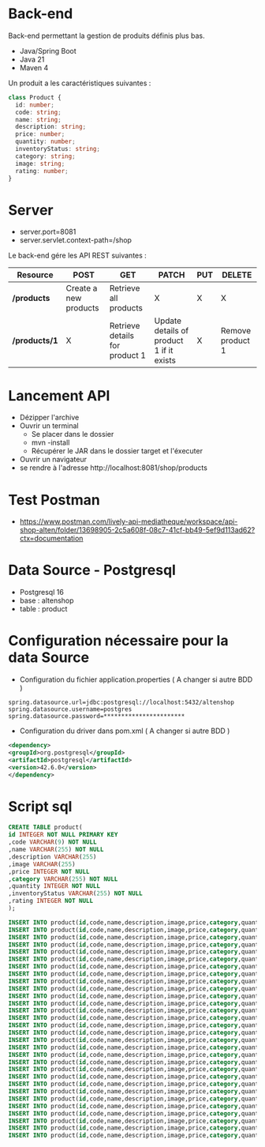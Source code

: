 # Back-end

Back-end permettant la gestion de produits définis plus bas.

- Java/Spring Boot
- Java 21
- Maven 4

Un produit a les caractéristiques suivantes :

```typescript
class Product {
  id: number;
  code: string;
  name: string;
  description: string;
  price: number;
  quantity: number;
  inventoryStatus: string;
  category: string;
  image: string;
  rating: number;
}
```

# Server

- server.port=8081
- server.servlet.context-path=/shop

Le back-end gére les API REST suivantes :

| Resource        | POST                  | GET                            | PATCH                                    | PUT | DELETE           |
| --------------- | --------------------- | ------------------------------ | ---------------------------------------- | --- | ---------------- |
| **/products**   | Create a new products | Retrieve all products          | X                                        | X   | X                |
| **/products/1** | X                     | Retrieve details for product 1 | Update details of product 1 if it exists | X   | Remove product 1 |

# Lancement API

- Dézipper l'archive
- Ouvrir un terminal
  - Se placer dans le dossier
  - mvn -install
  - Récupérer le JAR dans le dossier target et l'éxecuter
- Ouvrir un navigateur
- se rendre à l'adresse http://localhost:8081/shop/products

# Test Postman

- https://www.postman.com/lively-api-mediatheque/workspace/api-shop-alten/folder/13698905-2c5a608f-08c7-41cf-bb49-5ef9d113ad62?ctx=documentation

# Data Source - Postgresql

- Postgresql 16
- base : altenshop
- table : product

# Configuration nécessaire pour la data Source

- Configuration du fichier application.properties ( A changer si autre BDD )
```properties
spring.datasource.url=jdbc:postgresql://localhost:5432/altenshop
spring.datasource.username=postgres
spring.datasource.password=***********************
```

- Configuration du driver dans pom.xml ( A changer si autre BDD )
```xml
<dependency>
<groupId>org.postgresql</groupId>
<artifactId>postgresql</artifactId>
<version>42.6.0</version>
</dependency>
```

# Script sql

```sql
CREATE TABLE product(
id INTEGER NOT NULL PRIMARY KEY
,code VARCHAR(9) NOT NULL
,name VARCHAR(255) NOT NULL
,description VARCHAR(255)
,image VARCHAR(255)
,price INTEGER NOT NULL
,category VARCHAR(255) NOT NULL
,quantity INTEGER NOT NULL
,inventoryStatus VARCHAR(255) NOT NULL
,rating INTEGER NOT NULL
);

INSERT INTO product(id,code,name,description,image,price,category,quantity,status,rating) VALUES (1000,'f230fh0g3','Bamboo Watch','Product Description','bamboo-watch.jpg',65,'Accessories',24,'INSTOCK',5);
INSERT INTO product(id,code,name,description,image,price,category,quantity,status,rating) VALUES (1001,'nvklal433','Black Watch','Product Description','black-watch.jpg',72,'Accessories',61,'INSTOCK',4);
INSERT INTO product(id,code,name,description,image,price,category,quantity,status,rating) VALUES (1002,'zz21cz3c1','Blue Band','Product Description','blue-band.jpg',79,'Fitness',2,'LOWSTOCK',3);
INSERT INTO product(id,code,name,description,image,price,category,quantity,status,rating) VALUES (1003,'244wgerg2','Blue T-Shirt','Product Description','blue-t-shirt.jpg',29,'Clothing',25,'INSTOCK',5);
INSERT INTO product(id,code,name,description,image,price,category,quantity,status,rating) VALUES (1004,'h456wer53','Bracelet','Product Description','bracelet.jpg',15,'Accessories',73,'INSTOCK',4);
INSERT INTO product(id,code,name,description,image,price,category,quantity,status,rating) VALUES (1005,'av2231fwg','Brown Purse','Product Description','brown-purse.jpg',120,'Accessories',0,'OUTOFSTOCK',4);
INSERT INTO product(id,code,name,description,image,price,category,quantity,status,rating) VALUES (1006,'bib36pfvm','Chakra Bracelet','Product Description','chakra-bracelet.jpg',32,'Accessories',5,'LOWSTOCK',3);
INSERT INTO product(id,code,name,description,image,price,category,quantity,status,rating) VALUES (1007,'mbvjkgip5','Galaxy Earrings','Product Description','galaxy-earrings.jpg',34,'Accessories',23,'INSTOCK',5);
INSERT INTO product(id,code,name,description,image,price,category,quantity,status,rating) VALUES (1008,'vbb124btr','Game Controller','Product Description','game-controller.jpg',99,'Electronics',2,'LOWSTOCK',4);
INSERT INTO product(id,code,name,description,image,price,category,quantity,status,rating) VALUES (1009,'cm230f032','Gaming Set','Product Description','gaming-set.jpg',299,'Electronics',63,'INSTOCK',3);
INSERT INTO product(id,code,name,description,image,price,category,quantity,status,rating) VALUES (1010,'plb34234v','Gold Phone Case','Product Description','gold-phone-case.jpg',24,'Accessories',0,'OUTOFSTOCK',4);
INSERT INTO product(id,code,name,description,image,price,category,quantity,status,rating) VALUES (1011,'4920nnc2d','Green Earbuds','Product Description','green-earbuds.jpg',89,'Electronics',23,'INSTOCK',4);
INSERT INTO product(id,code,name,description,image,price,category,quantity,status,rating) VALUES (1012,'250vm23cc','Green T-Shirt','Product Description','green-t-shirt.jpg',49,'Clothing',74,'INSTOCK',5);
INSERT INTO product(id,code,name,description,image,price,category,quantity,status,rating) VALUES (1013,'fldsmn31b','Grey T-Shirt','Product Description','grey-t-shirt.jpg',48,'Clothing',0,'OUTOFSTOCK',3);
INSERT INTO product(id,code,name,description,image,price,category,quantity,status,rating) VALUES (1014,'waas1x2as','Headphones','Product Description','headphones.jpg',175,'Electronics',8,'LOWSTOCK',5);
INSERT INTO product(id,code,name,description,image,price,category,quantity,status,rating) VALUES (1015,'vb34btbg5','Light Green T-Shirt','Product Description','light-green-t-shirt.jpg',49,'Clothing',34,'INSTOCK',4);
INSERT INTO product(id,code,name,description,image,price,category,quantity,status,rating) VALUES (1016,'k8l6j58jl','Lime Band','Product Description','lime-band.jpg',79,'Fitness',12,'INSTOCK',3);
INSERT INTO product(id,code,name,description,image,price,category,quantity,status,rating) VALUES (1017,'v435nn85n','Mini Speakers','Product Description','mini-speakers.jpg',85,'Clothing',42,'INSTOCK',4);
INSERT INTO product(id,code,name,description,image,price,category,quantity,status,rating) VALUES (1018,'09zx9c0zc','Painted Phone Case','Product Description','painted-phone-case.jpg',56,'Accessories',41,'INSTOCK',5);
INSERT INTO product(id,code,name,description,image,price,category,quantity,status,rating) VALUES (1019,'mnb5mb2m5','Pink Band','Product Description','pink-band.jpg',79,'Fitness',63,'INSTOCK',4);
INSERT INTO product(id,code,name,description,image,price,category,quantity,status,rating) VALUES (1020,'r23fwf2w3','Pink Purse','Product Description','pink-purse.jpg',110,'Accessories',0,'OUTOFSTOCK',4);
INSERT INTO product(id,code,name,description,image,price,category,quantity,status,rating) VALUES (1021,'pxpzczo23','Purple Band','Product Description','purple-band.jpg',79,'Fitness',6,'LOWSTOCK',3);
INSERT INTO product(id,code,name,description,image,price,category,quantity,status,rating) VALUES (1022,'2c42cb5cb','Purple Gemstone Necklace','Product Description','purple-gemstone-necklace.jpg',45,'Accessories',62,'INSTOCK',4);
INSERT INTO product(id,code,name,description,image,price,category,quantity,status,rating) VALUES (1023,'5k43kkk23','Purple T-Shirt','Product Description','purple-t-shirt.jpg',49,'Clothing',2,'LOWSTOCK',5);
INSERT INTO product(id,code,name,description,image,price,category,quantity,status,rating) VALUES (1024,'lm2tny2k4','Shoes','Product Description','shoes.jpg',64,'Clothing',0,'INSTOCK',4);
INSERT INTO product(id,code,name,description,image,price,category,quantity,status,rating) VALUES (1025,'nbm5mv45n','Sneakers','Product Description','sneakers.jpg',78,'Clothing',52,'INSTOCK',4);
INSERT INTO product(id,code,name,description,image,price,category,quantity,status,rating) VALUES (1026,'zx23zc42c','Teal T-Shirt','Product Description','teal-t-shirt.jpg',49,'Clothing',3,'LOWSTOCK',3);
INSERT INTO product(id,code,name,description,image,price,category,quantity,status,rating) VALUES (1027,'acvx872gc','Yellow Earbuds','Product Description','yellow-earbuds.jpg',89,'Electronics',35,'INSTOCK',3);
INSERT INTO product(id,code,name,description,image,price,category,quantity,status,rating) VALUES (1028,'tx125ck42','Yoga Mat','Product Description','yoga-mat.jpg',20,'Fitness',15,'INSTOCK',5);
INSERT INTO product(id,code,name,description,image,price,category,quantity,status,rating) VALUES (1029,'gwuby345v','Yoga Set','Product Description','yoga-set.jpg',20,'Fitness',25,'INSTOCK',8);
```
